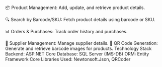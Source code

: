 
📦 Product Management: Add, update, and retrieve product details.

🔍 Search by Barcode/SKU: Fetch product details using barcode or SKU.

📊 Orders & Purchases: Track order history and purchases.

🏢 Supplier Management: Manage supplier details.
📄 QR Code Generation: Generate and retrieve barcode images for products.
Technology Stack
Backend: ASP.NET Core
Database: SQL Server (IMS-DB)
ORM: Entity Framework Core
Libraries Used: Newtonsoft.Json, QRCoder
